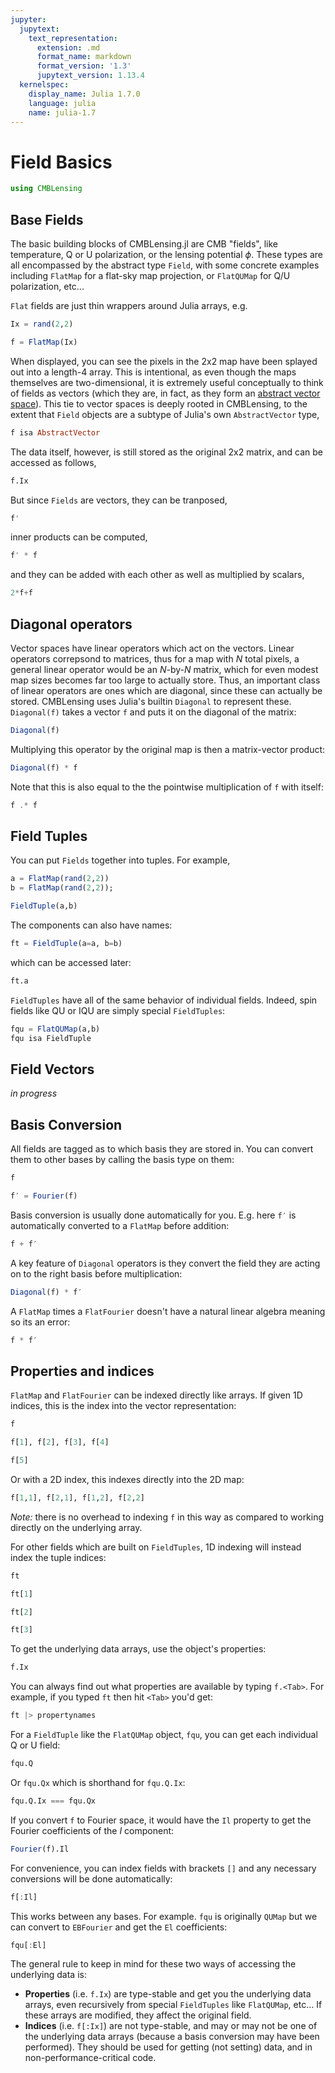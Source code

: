 ```yaml
---
jupyter:
  jupytext:
    text_representation:
      extension: .md
      format_name: markdown
      format_version: '1.3'
      jupytext_version: 1.13.4
  kernelspec:
    display_name: Julia 1.7.0
    language: julia
    name: julia-1.7
---
```


# Field Basics

```julia
using CMBLensing
```

## Base Fields

The basic building blocks of CMBLensing.jl are CMB "fields", like temperature, Q or U polarization, or the lensing potential $\phi$. These types are all encompassed by the abstract type `Field`, with some concrete examples including `FlatMap` for a flat-sky map projection, or `FlatQUMap` for Q/U polarization, etc...


`Flat` fields are just thin wrappers around Julia arrays, e.g.

```julia
Ix = rand(2,2)
```

```julia
f = FlatMap(Ix)
```

When displayed, you can see the pixels in the 2x2 map have been splayed out into a length-4 array. This is intentional, as even though the maps themselves are two-dimensional, it is extremely useful conceptually to think of fields as vectors (which they are, in fact, as they form an [abstract vector space](https://en.wikipedia.org/wiki/Vector_space)). This tie to vector spaces is deeply rooted in CMBLensing, to the extent that `Field` objects are a subtype of Julia's own `AbstractVector` type, 

```julia
f isa AbstractVector
```

The data itself, however, is still stored as the original 2x2 matrix, and can be accessed as follows,

```julia
f.Ix
```

But since `Fields` are vectors, they can be tranposed,

```julia
f'
```

inner products can be computed,

```julia
f' * f
```

and they can be added with each other as well as multiplied by scalars,

```julia
2*f+f
```

## Diagonal operators


Vector spaces have linear operators which act on the vectors. Linear operators correpsond to matrices, thus for a map with $N$ total pixels, a general linear operator would be an $N$-by-$N$ matrix, which for even modest map sizes becomes far too large to actually store. Thus, an important class of linear operators are ones which are diagonal, since these can actually be stored. CMBLensing uses Julia's builtin `Diagonal` to represent these. `Diagonal(f)` takes a vector `f` and puts it on the diagonal of the matrix:

```julia
Diagonal(f)
```

Multiplying this operator by the original map is then a matrix-vector product:

```julia
Diagonal(f) * f
```

Note that this is also equal to the the pointwise multiplication of `f` with itself:

```julia
f .* f
```

## Field Tuples


You can put `Fields` together into tuples. For example, 

```julia
a = FlatMap(rand(2,2))
b = FlatMap(rand(2,2));
```

```julia
FieldTuple(a,b)
```

The components can also have names:

```julia
ft = FieldTuple(a=a, b=b)
```

which can be accessed later:

```julia
ft.a
```

`FieldTuples` have all of the same behavior of individual fields. Indeed, spin fields like QU or IQU are simply special `FieldTuples`:

```julia
fqu = FlatQUMap(a,b)
fqu isa FieldTuple
```

## Field Vectors


*in progress*


## Basis Conversion


All fields are tagged as to which basis they are stored in. You can convert them to other bases by calling the basis type on them:

```julia
f
```

```julia
f′ = Fourier(f)
```

Basis conversion is usually done automatically for you. E.g. here `f′` is automatically converted to a `FlatMap` before addition:

```julia
f + f′
```

A key feature of `Diagonal` operators is they convert the field they are acting on to the right basis before multiplication:

```julia
Diagonal(f) * f′
```

A `FlatMap` times a `FlatFourier` doesn't have a natural linear algebra meaning so its an error:

```julia tags=["raises-exception"]
f * f′
```

## Properties and indices


`FlatMap` and `FlatFourier` can be indexed directly like arrays. If given 1D indices, this is the index into the vector representation:

```julia
f
```

```julia
f[1], f[2], f[3], f[4]
```

```julia tags=["raises-exception"]
f[5]
```

Or with a 2D index, this indexes directly into the 2D map:

```julia
f[1,1], f[2,1], f[1,2], f[2,2]
```

*Note:* there is no overhead to indexing `f` in this way as compared to working directly on the underlying array.


For other fields which are built on `FieldTuples`, 1D indexing will instead index the tuple indices:

```julia
ft
```

```julia
ft[1]
```

```julia
ft[2]
```

```julia tags=["raises-exception"]
ft[3]
```

To get the underlying data arrays, use the object's properties:

```julia
f.Ix
```

You can always find out what properties are available by typing `f.<Tab>`. For example, if you typed `ft` then hit `<Tab>` you'd get:

```julia
ft |> propertynames
```

For a `FieldTuple` like the `FlatQUMap` object, `fqu`, you can get each individual Q or U field:

```julia
fqu.Q
```

Or `fqu.Qx` which is shorthand for `fqu.Q.Ix`:

```julia
fqu.Q.Ix === fqu.Qx
```

If you convert `f` to Fourier space, it would have the `Il` property to get the Fourier coefficients of the $I$ component:

```julia
Fourier(f).Il
```

For convenience, you can index fields with brackets `[]` and any necessary conversions will be done automatically:

```julia
f[:Il]
```

This works between any bases. For example. `fqu` is originally `QUMap` but we can convert to `EBFourier` and get the `El` coefficients:

```julia
fqu[:El]
```

The general rule to keep in mind for these two ways of accessing the underlying data is:

* **Properties** (i.e. `f.Ix`) are type-stable and get you the underlying data arrays, even recursively from special `FieldTuples` like `FlatQUMap`, etc... If these arrays are modified, they affect the original field.
* **Indices** (i.e. `f[:Ix]`) are not type-stable, and may or may not be one of the underlying data arrays (because a basis conversion may have been performed). They should be used for getting (not setting) data, and in non-performance-critical code. 
